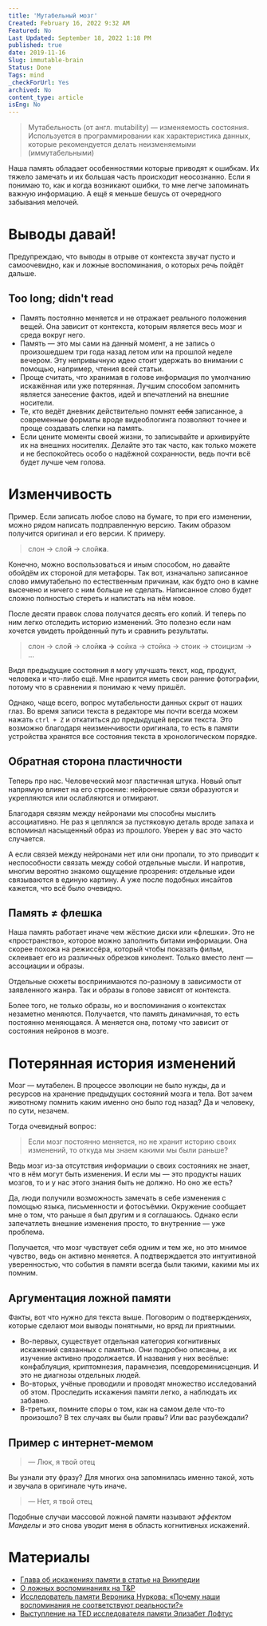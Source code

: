 ```yaml
---
title: 'Мутабельный мозг'
Created: February 16, 2022 9:32 AM
Featured: No
Last Updated: September 18, 2022 1:18 PM
published: true
date: 2019-11-16
Slug: immutable-brain
Status: Done
Tags: mind
_checkForUrl: Yes
archived: No
content_type: article
isEng: No
---
```


> Мутабельность (от англ. mutability) — изменяемость состояния. Используется в программировании как характеристика данных, которые рекомендуется делать неизменяемыми (иммутабельными)
> 

Наша память обладает особенностями которые приводят к ошибкам. Их тяжело замечать и их большая часть происходит неосознанно. Если я понимаю то, как и когда возникают ошибки, то мне легче запоминать важную информацию. А ещё я меньше бешусь от очередного забывания мелочей.

# Выводы давай!

Предупреждаю, что выводы в отрыве от контекста звучат пусто и самоочевидно, как и ложные воспоминания, о которых речь пойдёт дальше.

## Too long; didn't read

- Память постоянно меняется и не отражает реального положения вещей. Она зависит от контекста, которым является весь мозг и среда вокруг него.
- Память — это мы сами на данный момент, а не запись о произошедшем три года назад летом или на прошлой неделе вечером. Эту непривычную идею стоит удержать во внимании с помощью, например, чтения всей статьи.
- Проще считать, что хранимая в голове информация по умолчанию искажённая или уже потерянная. Лучшим способом запомнить является занесение фактов, идей и впечатлений на внешние носители.
- Те, кто ведёт дневник действительно помнят ~~себя~~ записанное, а современные форматы вроде видеоблогинга позволяют точнее и проще создавать слепки на память.
- Если цените моменты своей жизни, то записывайте и архивируйте их на внешних носителях. Делайте это так часто, как только можете и не беспокойтесь особо о надёжной сохранности, ведь почти всё будет лучше чем голова.

# Изменчивость

Пример. Если записать любое слово на бумаге, то при его изменении, можно рядом написать подправленную версию. Таким образом получится оригинал и его версии. К примеру.

> слон → сло**й** → слой**ка**.
> 

Конечно, можно воспользоваться и иным способом, но давайте обойдём их стороной для метафоры. Так вот, изначально записанное слово иммутабельно по естественным причинам, как будто оно в камне высечено и ничего с ним больше не сделать. Написанное слово будет сложно полностью стереть и напистать на нём новое.

После десяти правок слова получатся десять его копий. И теперь по ним легко отследить историю изменений. Это полезно если нам хочется увидеть пройденный путь и сравнить результаты.

> слон → сло**й** → слой**ка →** сойка → стойка → стоик → стоицизм → ...
> 

Видя предыдущие состояния я могу улучшать текст, код, продукт, человека и что-либо ещё. Мне нравится иметь свои ранние фотографии, потому что в сравнении я понимаю к чему пришёл.

Однако, чаще всего, вопрос мутабельности данных скрыт от наших глаз. Во время записи текста в редакторе мы почти всегда можем нажать `ctrl + Z` и откатиться до предыдущей версии текста. Это возможно благодаря неизменчивости оригинала, то есть в памяти устройства хранятся все состояния текста в хронологическом порядке.

## Обратная сторона пластичности

Теперь про нас. Человеческий мозг пластичная штука. Новый опыт напрямую влияет на его строение: нейронные связи образуются и укрепляются или ослабляются и отмирают.

Благодаря связям между нейронами мы способны мыслить ассоциативно. Не раз я цеплялся за пустяковую деталь вроде запаха и вспоминал насыщенный образ из прошлого. Уверен у вас это часто случается.

А если связей между нейронами нет или они пропали, то это приводит к неспособности связать между собой отдельные мысли. И напротив, многим вероятно знакомо ощущение прозрения: отдельные идеи связываются в единую картину. А уже после подобных инсайтов кажется, что всё было очевидно.

## Память ≠ флешка

Наша память работает иначе чем жёсткие диски или «флешки». Это не «пространство», которое можно заполнить битами информации. Она скорее похожа на режиссёра, который чтобы показать фильм, склеивает его из различных обрезков кинолент. Только вместо лент — ассоциации и образы.

Отдельные сюжеты воспринимаются по-разному в зависимости от заявленного жанра. Так и образы в голове зависят от контекста.

Более того, не только образы, но и воспоминания о контекстах незаметно меняются. Получается, что память динамичная, то есть постоянно меняющаяся. А меняется она, потому что зависит от состояния нейронов в мозге.

# Потерянная история изменений

Мозг — мутабелен. В процессе эволюции не было нужды, да и ресурсов на хранение предыдущих состояний мозга и тела. Вот зачем животному помнить каким именно оно было год назад? Да и человеку, по сути, незачем.

Тогда очевидный вопрос: 

> Если мозг постоянно меняется, но не хранит историю своих изменений, то откуда мы знаем какими мы были раньше?
> 

Ведь мозг из-за отсутствия информации о своих состояниях не знает, что в нём могут быть изменения. И если мы — это продукты наших мозгов, то и у нас этого знания быть не должно. Но оно же есть?

Да, люди получили возможность замечать в себе изменения с помощью языка, письменности и фотосъёмки. Окружение сообщает мне о том, что раньше я был другим и я соглашаюсь. Однако если запечатлеть внешние изменения просто, то внутренние — уже проблема.

Получается, что мозг чувствует себя одним и тем же, но это мнимое чувство, ведь он активно меняется. А подтверждается это интуитивной уверенностью, что события в памяти всегда были такими, какими мы их помним.

## Аргументация ложной памяти

Факты, вот что нужно для текста выше. Поговорим о подтверждениях, которые сделают мои выводы понятными, но вряд ли приятными.

- Во-первых, существует отдельная категория когнитивных искажений связанных с памятью. Они подробно описаны, а их изучение активно продолжается. И названия у них весёлые: конфаблуяция, криптомнезия, парамнезия, псевдореминисценция. И это не диагнозы отдельных людей.
- Во-вторых, учёные проводили и проводят множество исследований об этом. Проследить искажения памяти легко, а наблюдать их забавно.
- В-третьих, помните споры о том, как на самом деле что-то произошло? В тех случаях вы были правы? Или вас разубеждали?

## Пример с интернет-мемом

> — Люк, я твой отец
> 

Вы узнали эту фразу? Для многих она запомнилась именно такой, хоть и звучала в оригинале чуть иначе.

> — Нет, я твой отец
> 

Подобные случаи массовой ложной памяти называют *эффектом Манделы* и это снова уводит меня в область когнитивных искажений.

# Материалы

- [Глава об искажениях памяти в статье на Википедии](https://www.wikiwand.com/ru/%D0%A1%D0%BF%D0%B8%D1%81%D0%BE%D0%BA_%D0%BA%D0%BE%D0%B3%D0%BD%D0%B8%D1%82%D0%B8%D0%B2%D0%BD%D1%8B%D1%85_%D0%B8%D1%81%D0%BA%D0%B0%D0%B6%D0%B5%D0%BD%D0%B8%D0%B9#/%D0%98%D1%81%D0%BA%D0%B0%D0%B6%D0%B5%D0%BD%D0%B8%D1%8F,_%D1%81%D0%B2%D1%8F%D0%B7%D0%B0%D0%BD%D0%BD%D1%8B%D0%B5_%D1%81_%D0%BE%D1%88%D0%B8%D0%B1%D0%BA%D0%B0%D0%BC%D0%B8_%D0%BF%D0%B0%D0%BC%D1%8F%D1%82%D0%B8)
- [О ложных воспоминаниях на T&P](https://theoryandpractice.ru/posts/7784-fiction-of-memory)
- [Исследователь памяти Вероника Нуркова: «Почему наши воспоминания не соответствуют реальности?»](https://theoryandpractice.ru/videos/943-veronika-nurkova-pochemu-nashi-vospominaniya-ne-sootvetstvuyut-realnosti)
- [Выступление на TED исследователя памяти Элизабет Лофтус](https://www.ted.com/talks/elizabeth_loftus_the_fiction_of_memory)